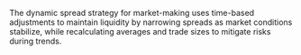 The dynamic spread strategy for market-making uses time-based adjustments to maintain liquidity by narrowing spreads as market conditions stabilize, while recalculating averages and trade sizes to mitigate risks during trends.
